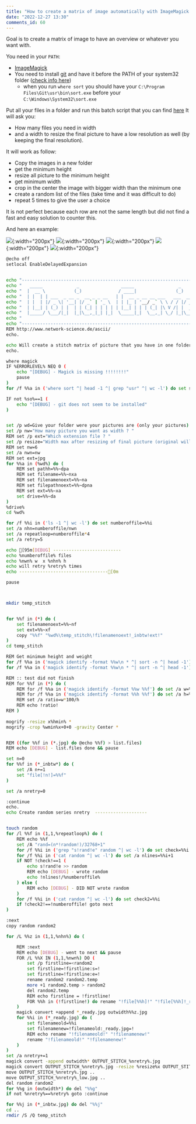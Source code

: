 ```yaml
--- 
title: "How to create a matrix of image automatically with ImageMagick even from different sizes" 
date: "2022-12-27 13:30" 
comments_id: 60 
--- 
```


Goal is to create a matrix of image to have an overview or whatever you want with.

You need in your `PATH`:

- [ImageMagick](https://imagemagick.org/)
- You need to install [git](https://git-scm.com/) and have it before the PATH of your system32 folder ([check info here](https://stackoverflow.com/a/74927930/2444948))
	- when you run `where sort` you should have your `C:\Program Files\Git\usr\bin\sort.exe` before your `C:\Windows\System32\sort.exe`
	
Put all your files in a folder and run this batch script that you can find [here](/files/Batch/Magick/MAGICK_Stitch_photo_all_together.bat)
It will ask you:

- How many files you need in width
- and a width to resize the final picture to have a low resolution as well (by keeping the final resolution).

It will work as follow:

- Copy the images in a new folder
- get the minimum height
- resize all picture to the minimum height
- get minimum width
- crop in the center the image with bigger width than the minimum one
- create a random list of the files (take time and it was difficult to do)
- repeat 5 times to give the user a choice

It is not perfect because each row are not the same length but did not find a fast and easy solution to counter this.

And here an example:

![](https://dgrv.github.io/dorian-gravier/assets/images/posts/2022/OUTPUT_STITCH_0_low.jpg){:width="200px"}
![](https://dgrv.github.io/dorian-gravier/assets/images/posts/2022/OUTPUT_STITCH_2_low.jpg){:width="200px"}
![](https://dgrv.github.io/dorian-gravier/assets/images/posts/2022/OUTPUT_STITCH_3_low.jpg){:width="200px"}
![](https://dgrv.github.io/dorian-gravier/assets/images/posts/2022/OUTPUT_STITCH_4_low.jpg){:width="200px"}
![](https://dgrv.github.io/dorian-gravier/assets/images/posts/2022/OUTPUT_STITCH_5_low.jpg){:width="200px"}





```sh 
@echo off
setlocal EnableDelayedExpansion


echo "--------------------------------------------------------------------------------"
echo "   _____             _                _____                 _                   "
echo "  |  __ \           (_)              / ____|               (_)                  "
echo "  | |  | | ___  _ __ _  __ _ _ __   | |  __ _ __ __ ___   ___  ___ _ __         "
echo "  | |  | |/ _ \| '__| |/ _` | '_ \  | | |_ | '__/ _` \ \ / / |/ _ \ '__|        "
echo "  | |__| | (_) | |  | | (_| | | | | | |__| | | | (_| |\ V /| |  __/ |           "
echo "  |_____/ \___/|_|  |_|\__,_|_| |_|  \_____|_|  \__,_| \_/ |_|\___|_|           "
echo "                                                                                "
echo "--------------------------------------------------------------------------------"
REM http://www.network-science.de/ascii/
echo.

echo Will create a stitch matrix of picture that you have in one folder. 
echo.

where magick
IF %ERRORLEVEL% NEQ 0 (
	echo "[DEBUG] - Magick is missing !!!!!!!!"
	pause
)
for /f %%a in ('where sort ^| head -1 ^| grep "usr" ^| wc -l') do set so=%%a

IF not %so%==1 (
	echo "[DEBUG] - git does not seem to be installed"
)


set /p wd=Give your folder were your pictures are (only your pictures): 
set /p nw="How many picture you want as width ? "
REM set /p ext="Which extension file ? "
set /p resize="Width max after resizing of final picture (original will be kept) ? "
REM set nw=6
set /a nwn=nw
REM set ext=jpg
for %%a in (%wd%) do (
	REM set pathh=%%~dpa
	REM set filename=%%~nxa
	REM set filenamenoext=%%~na
	REM set filepathnoext=%%~dpna
	REM set ext=%%~xa
	set drive=%%~da
)  
%drive%
cd %wd%

for /f %%i in ('ls -1 ^| wc -l') do set numberoffile=%%i
set /a nhn=numberoffile/nwn
set /a repeatloop=numberoffile*4
set /a retry=5

echo [95m[DEBUG] --------------------------
echo %numberoffile% files
echo %nwn% w  x %nhn% h
echo will retry %retry% times
echo ----------------------------------[0m

pause



mkdir temp_stitch


for %%f in (*) do (
	set filenamenoext=%%~nf
	set ext=%%~xf
	copy "%%f" "%wd%\temp_stitch\!filenamenoext!_inbtw!ext!"
)
cd temp_stitch

REM Get minimum height and weight
for /f %%a in ('magick identify -format %%w\n * ^| sort -n ^| head -1') do set /a wmin=%%a
for /f %%a in ('magick identify -format %%w\n * ^| sort -n ^| head -1') do set /a hmin=%%a

REM :: test did not finish
REM for %%f in (*) do (
	REM for /f %%a in ('magick identify -format %%w %%f') do set /a w=%%a
	REM for /f %%a in ('magick identify -format %%h %%f') do set /a h=%%a
	REM set /a ratio=w*100/h
	REM echo !ratio!
REM )
	
mogrify -resize x%hmin% *
mogrify -crop %wmin%x+0+0 -gravity Center *


REM ((for %%f in (*.jpg) do @echo %%f) > list.files)
REM echo [DEBUG] - list.files done && pause

set n=0
for %%f in (*_inbtw*) do (
	set /A n+=1
	set "file[!n!]=%%f"
)

set /a nretry=0

:continue
echo.
echo Create random series nretry  --------------------


touch random
for /l %%f in (1,1,%repeatloop%) do (
	REM echo %%f
	set /A "rand=(n*!random!)/32768+1"
	for /f %%i in ('grep "s!rand!e" random ^| wc -l') do set check=%%i
	for /f %%i in ('cat random ^| wc -l') do set /a nlines=%%i+1
	if NOT !check!==1 (
		echo s!rand!e >> random
		REM echo [DEBUG] - wrote random
		echo !nlines!/%numberoffile%
	) else (
		REM echo [DEBUG] - DID NOT wrote random
	)
	for /f %%i in ('cat random ^| wc -l') do set check2=%%i
	if !check2!==!numberoffile! goto next
)

:next
copy random random2

for /L %%z in (1,1,%nhn%) do (

	REM :next
	REM echo [DEBUG] - went to next && pause
	FOR /L %%X IN (1,1,%nwn%) DO (
		set /p firstline=<random2
		set firstline=!firstline:s=!
		set firstline=!firstline:e=!
		rename random2 random2.temp
		more +1 random2.temp > random2
		del random2.temp
		REM echo firstline = !firstline!
		FOR %%h in (!firstline!) do rename "!file[%%h]!" "!file[%%h]!_ready.jpg"
	)
	magick convert +append *_ready.jpg outwidth%%z.jpg
	for %%i in (*_ready.jpg) do (
		set filenameold=%%i
		set filenamenew=!filenameold:_ready.jpg=!
		REM echo rename "!filenameold!" "!filenamenew!"
		rename "!filenameold!" "!filenamenew!"
	)
)
set /a nretry+=1
magick convert -append outwidth* OUTPUT_STITCH_%nretry%.jpg
magick convert OUTPUT_STITCH_%nretry%.jpg -resize %resize%x OUTPUT_STITCH_%nretry%_low.jpg
move OUTPUT_STITCH_%nretry%.jpg ..
move OUTPUT_STITCH_%nretry%_low.jpg ..
del random random2
for %%g in (outwidth*) do del "%%g"
if not %nretry%==%retry% goto :continue

for %%j in (*_inbtw.jpg) do del "%%j"
cd ..
rmdir /S /Q temp_stitch


```
